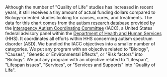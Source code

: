 Although the number of "Quality of Life" studies has increased in recent years, it still receives a tiny 
amount of actual funding dollars compared to Biology-oriented studies looking for causes, cures, and 
treatments. The data for this chart comes from the [autism research database](https://iacc.hhs.gov/funding/data/) 
provided by the [Interagency Autism Coordinating Committee](https://iacc.hhs.gov/) (IACC), a United States federal 
advisory panel within the [Department of Health and Human Services](https://www.hhs.gov/) (HHS). It coordinates 
all efforts within HHS concerning autism spectrum disorder (ASD). We bundled the IACC objectives into a smaller 
number of categories. We put any program with an objective related to "Biology", "Causes", "Genetic or Environmental 
Effects", or "Risk factors" into "Biology". We put any program with an objective related to "Lifespan", "Lifespan 
issues", "Services", or "Services and Supports" into "Quality of Life".